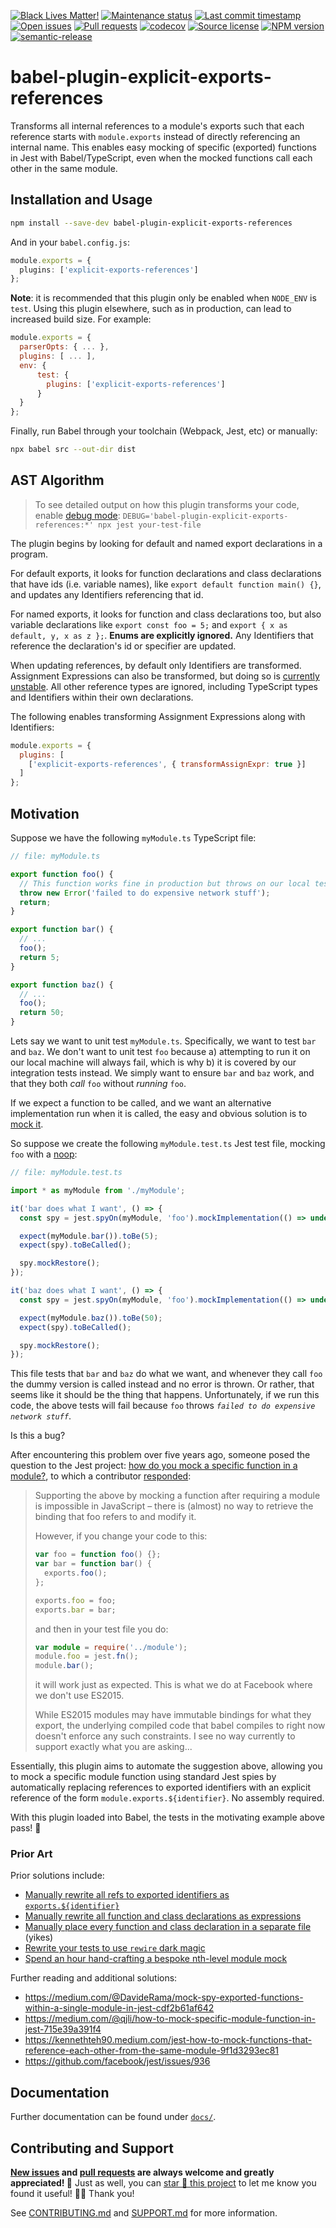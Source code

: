 <!-- prettier-ignore-start -->

<!-- badges-start -->

[![Black Lives Matter!][badge-blm]][link-blm]
[![Maintenance status][badge-maintenance]][link-repo]
[![Last commit timestamp][badge-last-commit]][link-repo]
[![Open issues][badge-issues]][link-issues]
[![Pull requests][badge-pulls]][link-pulls]
[![codecov][badge-codecov]][link-codecov]
[![Source license][badge-license]][link-license]
[![NPM version][badge-npm]][link-npm]
[![semantic-release][badge-semantic-release]][link-semantic-release]

<!-- badges-end -->

<!-- prettier-ignore-end -->

# babel-plugin-explicit-exports-references

Transforms all internal references to a module's exports such that each
reference starts with `module.exports` instead of directly referencing an
internal name. This enables easy mocking of specific (exported) functions in
Jest with Babel/TypeScript, even when the mocked functions call each other in
the same module.

## Installation and Usage

```Bash
npm install --save-dev babel-plugin-explicit-exports-references
```

And in your `babel.config.js`:

```typescript
module.exports = {
  plugins: ['explicit-exports-references']
};
```

**Note**: it is recommended that this plugin only be enabled when `NODE_ENV` is
`test`. Using this plugin elsewhere, such as in production, can lead to
increased build size. For example:

```javascript
module.exports = {
  parserOpts: { ... },
  plugins: [ ... ],
  env: {
      test: {
        plugins: ['explicit-exports-references']
      }
  }
};
```

Finally, run Babel through your toolchain (Webpack, Jest, etc) or manually:

```bash
npx babel src --out-dir dist
```

## AST Algorithm

> To see detailed output on how this plugin transforms your code, enable [debug
> mode][2]:
> `DEBUG='babel-plugin-explicit-exports-references:*' npx jest your-test-file`

The plugin begins by looking for default and named export declarations in a
program.

For default exports, it looks for function declarations and class declarations
that have ids (i.e. variable names), like `export default function main() {}`,
and updates any Identifiers referencing that id.

For named exports, it looks for function and class declarations too, but also
variable declarations like `export const foo = 5;` and
`export { x as default, y, x as z };`. **Enums are explicitly ignored.** Any
Identifiers that reference the declaration's id or specifier are updated.

When updating references, by default only Identifiers are transformed.
Assignment Expressions can also be transformed, but doing so is [currently
unstable][1]. All other reference types are ignored, including TypeScript types
and Identifiers within their own declarations.

The following enables transforming Assignment Expressions along with
Identifiers:

<!-- prettier-ignore-start -->
```javascript
module.exports = {
  plugins: [
    ['explicit-exports-references', { transformAssignExpr: true }]
  ]
};
```
<!-- prettier-ignore-end -->

## Motivation

Suppose we have the following `myModule.ts` TypeScript file:

```typescript
// file: myModule.ts

export function foo() {
  // This function works fine in production but throws on our local test machine
  throw new Error('failed to do expensive network stuff');
  return;
}

export function bar() {
  // ...
  foo();
  return 5;
}

export function baz() {
  // ...
  foo();
  return 50;
}
```

Lets say we want to unit test `myModule.ts`. Specifically, we want to test `bar`
and `baz`. We don't want to unit test `foo` because a) attempting to run it on
our local machine will always fail, which is why b) it is covered by our
integration tests instead. We simply want to ensure `bar` and `baz` work, and
that they both _call_ `foo` without _running_ `foo`.

If we expect a function to be called, and we want an alternative implementation
run when it is called, the easy and obvious solution is to [mock it][3].

So suppose we create the following `myModule.test.ts` Jest test file, mocking
`foo` with a [noop](<https://en.wikipedia.org/wiki/NOP_(code)>):

```typescript
// file: myModule.test.ts

import * as myModule from './myModule';

it('bar does what I want', () => {
  const spy = jest.spyOn(myModule, 'foo').mockImplementation(() => undefined);

  expect(myModule.bar()).toBe(5);
  expect(spy).toBeCalled();

  spy.mockRestore();
});

it('baz does what I want', () => {
  const spy = jest.spyOn(myModule, 'foo').mockImplementation(() => undefined);

  expect(myModule.baz()).toBe(50);
  expect(spy).toBeCalled();

  spy.mockRestore();
});
```

This file tests that `bar` and `baz` do what we want, and whenever they call
`foo` the dummy version is called instead and no error is thrown. Or rather,
that seems like it should be the thing that happens. Unfortunately, if we run
this code, the above tests will fail because `foo` throws
_`failed to do expensive network stuff`_.

Is this a bug?

After encountering this problem over five years ago, someone posed the question
to the Jest project:
[how do you mock a specific function in a module?](https://github.com/facebook/jest/issues/936),
to which a contributor
[responded](https://github.com/facebook/jest/issues/936#issuecomment-214939935):

> Supporting the above by mocking a function after requiring a module is
> impossible in JavaScript – there is (almost) no way to retrieve the binding
> that foo refers to and modify it.
>
> However, if you change your code to this:
>
> ```typescript
> var foo = function foo() {};
> var bar = function bar() {
>   exports.foo();
> };
>
> exports.foo = foo;
> exports.bar = bar;
> ```
>
> and then in your test file you do:
>
> ```typescript
> var module = require('../module');
> module.foo = jest.fn();
> module.bar();
> ```
>
> it will work just as expected. This is what we do at Facebook where we don't
> use ES2015.
>
> While ES2015 modules may have immutable bindings for what they export, the
> underlying compiled code that babel compiles to right now doesn't enforce any
> such constraints. I see no way currently to support exactly what you are
> asking...

Essentially, this plugin aims to automate the suggestion above, allowing you to
mock a specific module function using standard Jest spies by automatically
replacing references to exported identifiers with an explicit reference of the
form `module.exports.${identifier}`. No assembly required.

With this plugin loaded into Babel, the tests in the motivating example above
pass! 🎉

### Prior Art

Prior solutions include:

- [Manually rewrite all refs to exported identifiers as `exports.${identifier}`](https://github.com/facebook/jest/issues/936#issuecomment-611860173)
- [Manually rewrite all function and class declarations as expressions](https://github.com/facebook/jest/issues/936#issuecomment-545080082)
- [Manually place every function and class declaration in a separate file](https://github.com/facebook/jest/issues/936#issuecomment-687632079)
  (yikes)
- [Rewrite your tests to use `rewire` dark magic](https://github.com/facebook/jest/issues/936#issuecomment-611860173)
- [Spend an hour hand-crafting a bespoke nth-level module mock](https://github.com/facebook/jest/issues/936#issuecomment-743688960)

Further reading and additional solutions:

- https://medium.com/@DavideRama/mock-spy-exported-functions-within-a-single-module-in-jest-cdf2b61af642
- https://medium.com/@qjli/how-to-mock-specific-module-function-in-jest-715e39a391f4
- https://kennethteh90.medium.com/jest-how-to-mock-functions-that-reference-each-other-from-the-same-module-9f1d3293ec81
- https://github.com/facebook/jest/issues/936

## Documentation

Further documentation can be found under [`docs/`][docs].

## Contributing and Support

**[New issues][choose-new-issue] and [pull requests][pr-compare] are always
welcome and greatly appreciated! 🤩** Just as well, you can [star 🌟 this
project][link-repo] to let me know you found it useful! ✊🏿 Thank you!

See [CONTRIBUTING.md][contributing] and [SUPPORT.md][support] for more
information.

[badge-blm]: https://api.ergodark.com/badges/blm 'Join the movement!'
[link-blm]: https://secure.actblue.com/donate/ms_blm_homepage_2019
[badge-maintenance]:
  https://img.shields.io/maintenance/active/2021
  'Is this package maintained?'
[link-repo]:
  https://github.com/xunnamius/babel-plugin-explicit-exports-references
[badge-last-commit]:
  https://img.shields.io/github/last-commit/xunnamius/babel-plugin-explicit-exports-references
  'When was the last commit to the official repo?'
[badge-issues]:
  https://isitmaintained.com/badge/open/Xunnamius/babel-plugin-explicit-exports-references.svg
  'Number of known issues with this package'
[link-issues]:
  https://github.com/Xunnamius/babel-plugin-explicit-exports-references/issues?q=
[badge-pulls]:
  https://img.shields.io/github/issues-pr/xunnamius/babel-plugin-explicit-exports-references
  'Number of open pull requests'
[link-pulls]:
  https://github.com/xunnamius/babel-plugin-explicit-exports-references/pulls
[badge-codecov]:
  https://codecov.io/gh/Xunnamius/babel-plugin-explicit-exports-references/branch/main/graph/badge.svg?token=HWRIOBAAPW
  'Is this package well-tested?'
[link-codecov]:
  https://codecov.io/gh/Xunnamius/babel-plugin-explicit-exports-references
[package-json]: package.json
[badge-license]:
  https://img.shields.io/npm/l/babel-plugin-explicit-exports-references
  "This package's source license"
[link-license]:
  https://github.com/Xunnamius/babel-plugin-explicit-exports-references/blob/main/LICENSE
[badge-npm]:
  https://api.ergodark.com/badges/npm-pkg-version/babel-plugin-explicit-exports-references
  'Install this package using npm or yarn!'
[link-npm]:
  https://www.npmjs.com/package/babel-plugin-explicit-exports-references
[badge-semantic-release]:
  https://img.shields.io/badge/%20%20%F0%9F%93%A6%F0%9F%9A%80-semantic--release-e10079.svg
  'This repo practices continuous integration and deployment!'
[link-semantic-release]: https://github.com/semantic-release/semantic-release
[side-effects-key]:
  https://webpack.js.org/guides/tree-shaking/#mark-the-file-as-side-effect-free
[exports-main-key]:
  https://github.com/nodejs/node/blob/8d8e06a345043bec787e904edc9a2f5c5e9c275f/doc/api/packages.md#package-entry-points
[choose-new-issue]:
  https://github.com/Xunnamius/babel-plugin-explicit-exports-references/issues/new/choose
[pr-compare]:
  https://github.com/Xunnamius/babel-plugin-explicit-exports-references/compare
[contributing]: CONTRIBUTING.md
[support]: .github/SUPPORT.md
[docs]: docs
[1]:
  https://github.com/Xunnamius/babel-plugin-explicit-exports-references/issues/2
[2]: https://www.npmjs.com/package/debug
[3]: https://jestjs.io/docs/jest-object#jestspyonobject-methodname

